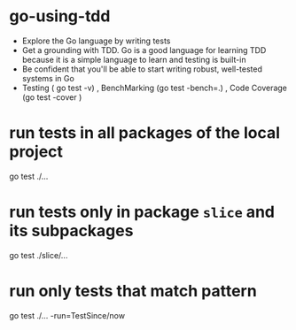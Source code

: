 # go-using-tdd

* Explore the Go language by writing tests
* Get a grounding with TDD. Go is a good language for learning TDD because it is a simple language to learn and testing is built-in
* Be confident that you'll be able to start writing robust, well-tested systems in Go
* Testing ( go test -v) , BenchMarking (go test -bench=.) , Code Coverage (go test -cover )

# run tests in all packages of the local project
go test ./...
# run tests only in package `slice` and its subpackages
go test ./slice/...
# run only tests that match pattern
go test ./... -run=TestSince/now

